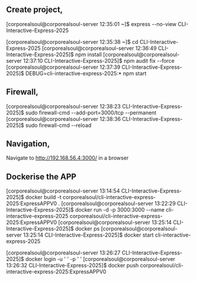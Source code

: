 ## Create project,
[corporealsoul@corporealsoul-server 12:35:01 ~]$ express --no-view CLI-Interactive-Express-2025

[corporealsoul@corporealsoul-server 12:35:38 ~]$ cd CLI-Interactive-Express-2025
[corporealsoul@corporealsoul-server 12:36:49 CLI-Interactive-Express-2025]$ npm install
[corporealsoul@corporealsoul-server 12:37:10 CLI-Interactive-Express-2025]$ npm audit fix --force
[corporealsoul@corporealsoul-server 12:37:39 CLI-Interactive-Express-2025]$ DEBUG=cli-interactive-express-2025:* npm start


## Firewall,
[corporealsoul@corporealsoul-server 12:38:23 CLI-Interactive-Express-2025]$ sudo firewall-cmd --add-port=3000/tcp --permanent
[corporealsoul@corporealsoul-server 12:38:36 CLI-Interactive-Express-2025]$ sudo firewall-cmd --reload



## Navigation,
Navigate to http://192.168.56.4:3000/ in a browser


## Dockerise the APP
[corporealsoul@corporealsoul-server 13:14:54 CLI-Interactive-Express-2025]$ docker build -t corporealsoul/cli-interactive-express-2025:ExpressAPPV0 .
[corporealsoul@corporealsoul-server 13:22:29 CLI-Interactive-Express-2025]$ docker run -d -p 3000:3000 --name cli-interactive-express-2025 corporealsoul/cli-interactive-express-2025:ExpressAPPV0
[corporealsoul@corporealsoul-server 13:25:14 CLI-Interactive-Express-2025]$ docker ps
[corporealsoul@corporealsoul-server 13:25:14 CLI-Interactive-Express-2025]$ docker start cli-interactive-express-2025

[corporealsoul@corporealsoul-server 13:26:27 CLI-Interactive-Express-2025]$ docker login -u ' ' -p ' '
[corporealsoul@corporealsoul-server 13:26:32 CLI-Interactive-Express-2025]$ docker push corporealsoul/cli-interactive-express-2025:ExpressAPPV0